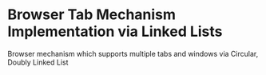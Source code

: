 # Browser Tab Mechanism Implementation via Linked Lists  
 Browser mechanism which supports multiple tabs and windows via Circular, Doubly Linked List  
